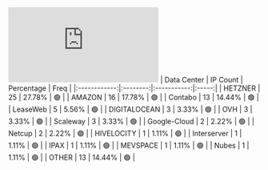 ![Diagramm](https://github.com/obajay/StateSync-snapshots/blob/main/Projects/Oraichain/1/README.md)
| Data Center | IP Count | Percentage | Freq |
|:------------:|:--------:|:-----------:|:-----:|
| HETZNER | 25 | 27.78% | 🟢 |
| AMAZON | 16 | 17.78% | 🟢 |
| Contabo | 13 | 14.44% | 🟢 |
| LeaseWeb | 5 | 5.56% | 🟢 |
| DIGITALOCEAN | 3 | 3.33% | 🟢 |
| OVH | 3 | 3.33% | 🟢 |
| Scaleway | 3 | 3.33% | 🟢 |
| Google-Cloud | 2 | 2.22% | 🟢 |
| Netcup | 2 | 2.22% | 🟢 |
| HIVELOCITY | 1 | 1.11% | 🟢 |
| Interserver | 1 | 1.11% | 🟢 |
| IPAX | 1 | 1.11% | 🟢 |
| MEVSPACE | 1 | 1.11% | 🟢 |
| Nubes | 1 | 1.11% | 🟢 |
| OTHER | 13 | 14.44% | 🟢 |